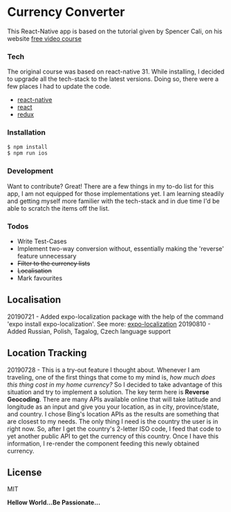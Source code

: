 # Currency Converter

This React-Native app is based on the tutorial given by Spencer Cali, on his website [free video course](http://learn.handlebarlabs.com/p/react-native-basics-build-a-currency-converter)

### Tech
The original course was based on react-native 31. While installing, I decided to upgrade all the tech-stack to the latest versions. Doing so, there were a few places I had to update the code.
- [react-native](https://facebook.github.io/react-native/)
- [react](https://reactjs.org/)
- [redux](https://redux.js.org/)

### Installation

```sh
$ npm install
$ npm run ios
```

### Development

Want to contribute? Great! There are a few things in my to-do list for this app, I am not equipped for those implementations yet. I am learning steadily and getting myself more familier with the tech-stack and in due time I'd be able to scratch the items off the list.

### Todos

 - Write Test-Cases
 - Implement two-way conversion without, essentially making the 'reverse' feature unnecessary
 - ~~Filter to the currency lists~~
 - ~~Localisation~~
 - Mark favourites

## Localisation
20190721 - Added expo-localization package with the help of the command 'expo install expo-localization'.
See more: [expo-localization](https://github.com/expo/expo/blob/master/docs/pages/versions/unversioned/sdk/localization.md)
20190810 - Added Russian, Polish, Tagalog, Czech language support

## Location Tracking
20190728 - This is a try-out feature I thought about. Whenever I am traveling, one of the first things that come to my mind is, _how much does this thing cost in my home currency?_ So I decided to take advantage of this situation and try to implement a solution. The key term here is **Reverse Geocoding**. There are many APIs available online that will take latitude and longitude as an input and give you your location, as in city, province/state, and country. I chose Bing's location APIs as the results are something that are closest to my needs. The only thing I need is the country the user is in right now. So, after I get the country's 2-letter ISO code, I feed that code to yet another public API to get the currency of this country. Once I have this information, I re-render the component feeding this newly obtained currency.

License
----

MIT


**Hellow World...Be Passionate...**
